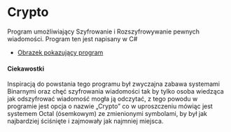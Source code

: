 # Crypto
Program umożliwiający Szyfrowanie i Rozszyfrowywanie pewnych wiadomości.
Program ten jest napisany w C#

- [Obrazek pokazujący program](https://imgur.com/a/PrsVFKI)

#### Ciekawostki
Inspiracją do powstania tego programu był zwyczajna zabawa systemami Binarnymi oraz chęć szyfrowania wiadomości tak by tylko osoba wiedząca jak odszyfrować wiadomość mogła ją odczytać,
z tego powodu w programie jest opcja o nazwie „Crypto” co w uproszczeniu mówiąc jest systemem Octal (ósemkowym) ze zmienionymi symbolami, by był jak najbardziej ściśnięte i zajmowały jak najmniej miejsca.
